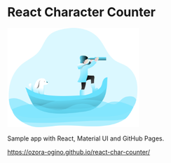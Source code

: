 # React Character Counter

<img src='src/assets/img/dog.svg' width=300/>

Sample app with React, Material UI and GitHub Pages.


https://ozora-ogino.github.io/react-char-counter/
